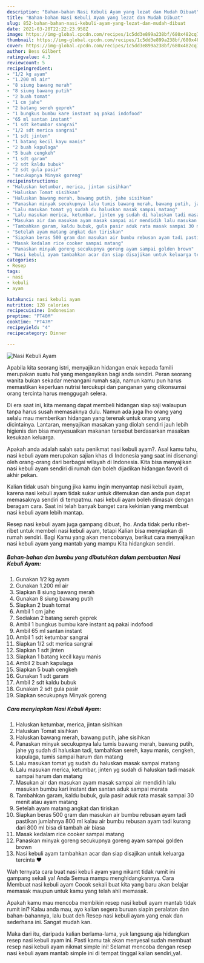 ```yaml
---
description: "Bahan-bahan Nasi Kebuli Ayam yang lezat dan Mudah Dibuat"
title: "Bahan-bahan Nasi Kebuli Ayam yang lezat dan Mudah Dibuat"
slug: 852-bahan-bahan-nasi-kebuli-ayam-yang-lezat-dan-mudah-dibuat
date: 2021-03-20T22:22:23.958Z
image: https://img-global.cpcdn.com/recipes/1c5dd3e899a238bf/680x482cq70/nasi-kebuli-ayam-foto-resep-utama.jpg
thumbnail: https://img-global.cpcdn.com/recipes/1c5dd3e899a238bf/680x482cq70/nasi-kebuli-ayam-foto-resep-utama.jpg
cover: https://img-global.cpcdn.com/recipes/1c5dd3e899a238bf/680x482cq70/nasi-kebuli-ayam-foto-resep-utama.jpg
author: Bess Gilbert
ratingvalue: 4.3
reviewcount: 5
recipeingredient:
- "1/2 kg ayam"
- "1.200 ml air"
- "8 siung bawang merah"
- "8 siung bawang putih"
- "2 buah tomat"
- "1 cm jahe"
- "2 batang sereh geprek"
- "1 bungkus bumbu kare instant aq pakai indofood"
- "65 ml santan instant"
- "1 sdt ketumbar sangrai"
- "1/2 sdt merica sangrai"
- "1 sdt jinten"
- "1 batang kecil kayu manis"
- "2 buah kapulaga"
- "5 buah cengkeh"
- "1 sdt garam"
- "2 sdt kaldu bubuk"
- "2 sdt gula pasir"
- "secukupnya Minyak goreng"
recipeinstructions:
- "Haluskan ketumbar, merica, jintan sisihkan"
- "Haluskan Tomat sisihkan"
- "Haluskan bawang merah, bawang putih, jahe sisihkan"
- "Panaskan minyak secukupnya lalu tumis bawang merah, bawang putih, jahe yg sudah di haluskan tadi, tambahkan sereh, kayu manis, cengkeh, kapulaga, tumis sampai harum dan matang"
- "Lalu masukan tomat yg sudah du haluskan masak sampai matang"
- "Lalu masukan merica, ketumbar, jinten yg sudah di haluskan tadi masak sampai harum dan matang"
- "Masukan air dan masukan ayam masak sampai air mendidih lalu masukan bumbu kari instant dan santan aduk sampai merata"
- "Tambahkan garam, kaldu bubuk, gula pasir aduk rata masak sampai 30 menit atau ayam matang"
- "Setelah ayam matang angkat dan tiriskan"
- "Siapkan beras 500 gram dan masukan air bumbu rebusan ayam tadi pastikan jumlahnya 800 ml kalau air bumbu rebusan ayam tadi kurang dari 800 ml bisa di tambah air biasa"
- "Masak kedalam rice cooker sampai matang"
- "Panaskan minyak goreng secukupnya goreng ayam sampai golden brown"
- "Nasi kebuli ayam tambahkan acar dan siap disajikan untuk keluarga tercinta ❤"
categories:
- Resep
tags:
- nasi
- kebuli
- ayam

katakunci: nasi kebuli ayam 
nutrition: 128 calories
recipecuisine: Indonesian
preptime: "PT40M"
cooktime: "PT47M"
recipeyield: "4"
recipecategory: Dinner

---
```



![Nasi Kebuli Ayam](https://img-global.cpcdn.com/recipes/1c5dd3e899a238bf/680x482cq70/nasi-kebuli-ayam-foto-resep-utama.jpg)

Apabila kita seorang istri, menyajikan hidangan enak kepada famili merupakan suatu hal yang mengasyikan bagi anda sendiri. Peran seorang  wanita bukan sekadar menangani rumah saja, namun kamu pun harus memastikan keperluan nutrisi tercukupi dan panganan yang dikonsumsi orang tercinta harus menggugah selera.

Di era  saat ini, kita memang dapat membeli hidangan siap saji walaupun tanpa harus susah memasaknya dulu. Namun ada juga lho orang yang selalu mau memberikan hidangan yang terenak untuk orang yang dicintainya. Lantaran, menyajikan masakan yang diolah sendiri jauh lebih higienis dan bisa menyesuaikan makanan tersebut berdasarkan masakan kesukaan keluarga. 



Apakah anda adalah salah satu penikmat nasi kebuli ayam?. Asal kamu tahu, nasi kebuli ayam merupakan sajian khas di Indonesia yang saat ini disenangi oleh orang-orang dari berbagai wilayah di Indonesia. Kita bisa menyajikan nasi kebuli ayam sendiri di rumah dan boleh dijadikan hidangan favorit di akhir pekan.

Kalian tidak usah bingung jika kamu ingin menyantap nasi kebuli ayam, karena nasi kebuli ayam tidak sukar untuk ditemukan dan anda pun dapat memasaknya sendiri di tempatmu. nasi kebuli ayam boleh dimasak dengan beragam cara. Saat ini telah banyak banget cara kekinian yang membuat nasi kebuli ayam lebih mantap.

Resep nasi kebuli ayam juga gampang dibuat, lho. Anda tidak perlu ribet-ribet untuk membeli nasi kebuli ayam, tetapi Kalian bisa menyiapkan di rumah sendiri. Bagi Kamu yang akan mencobanya, berikut cara menyajikan nasi kebuli ayam yang mantab yang mampu Kita hidangkan sendiri.

<!--inarticleads1-->

##### Bahan-bahan dan bumbu yang dibutuhkan dalam pembuatan Nasi Kebuli Ayam:

1. Gunakan 1/2 kg ayam
1. Gunakan 1.200 ml air
1. Siapkan 8 siung bawang merah
1. Gunakan 8 siung bawang putih
1. Siapkan 2 buah tomat
1. Ambil 1 cm jahe
1. Sediakan 2 batang sereh geprek
1. Ambil 1 bungkus bumbu kare instant aq pakai indofood
1. Ambil 65 ml santan instant
1. Ambil 1 sdt ketumbar sangrai
1. Siapkan 1/2 sdt merica sangrai
1. Siapkan 1 sdt jinten
1. Siapkan 1 batang kecil kayu manis
1. Ambil 2 buah kapulaga
1. Siapkan 5 buah cengkeh
1. Gunakan 1 sdt garam
1. Ambil 2 sdt kaldu bubuk
1. Gunakan 2 sdt gula pasir
1. Siapkan secukupnya Minyak goreng




<!--inarticleads2-->

##### Cara menyiapkan Nasi Kebuli Ayam:

1. Haluskan ketumbar, merica, jintan sisihkan
1. Haluskan Tomat sisihkan
1. Haluskan bawang merah, bawang putih, jahe sisihkan
1. Panaskan minyak secukupnya lalu tumis bawang merah, bawang putih, jahe yg sudah di haluskan tadi, tambahkan sereh, kayu manis, cengkeh, kapulaga, tumis sampai harum dan matang
1. Lalu masukan tomat yg sudah du haluskan masak sampai matang
1. Lalu masukan merica, ketumbar, jinten yg sudah di haluskan tadi masak sampai harum dan matang
1. Masukan air dan masukan ayam masak sampai air mendidih lalu masukan bumbu kari instant dan santan aduk sampai merata
1. Tambahkan garam, kaldu bubuk, gula pasir aduk rata masak sampai 30 menit atau ayam matang
1. Setelah ayam matang angkat dan tiriskan
1. Siapkan beras 500 gram dan masukan air bumbu rebusan ayam tadi pastikan jumlahnya 800 ml kalau air bumbu rebusan ayam tadi kurang dari 800 ml bisa di tambah air biasa
1. Masak kedalam rice cooker sampai matang
1. Panaskan minyak goreng secukupnya goreng ayam sampai golden brown
1. Nasi kebuli ayam tambahkan acar dan siap disajikan untuk keluarga tercinta ❤




Wah ternyata cara buat nasi kebuli ayam yang nikamt tidak rumit ini gampang sekali ya! Anda Semua mampu menghidangkannya. Cara Membuat nasi kebuli ayam Cocok sekali buat kita yang baru akan belajar memasak maupun untuk kamu yang telah ahli memasak.

Apakah kamu mau mencoba membikin resep nasi kebuli ayam mantab tidak rumit ini? Kalau anda mau, ayo kalian segera buruan siapin peralatan dan bahan-bahannya, lalu buat deh Resep nasi kebuli ayam yang enak dan sederhana ini. Sangat mudah kan. 

Maka dari itu, daripada kalian berlama-lama, yuk langsung aja hidangkan resep nasi kebuli ayam ini. Pasti kamu tak akan menyesal sudah membuat resep nasi kebuli ayam nikmat simple ini! Selamat mencoba dengan resep nasi kebuli ayam mantab simple ini di tempat tinggal kalian sendiri,ya!.

